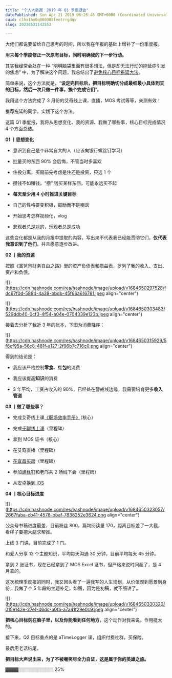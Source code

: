 ```yaml
---
title: "个人大数据：2019 年 Q1 季度报告"
datePublished: Sun Apr 21 2019 06:25:46 GMT+0000 (Coordinated Universal Time)
cuid: clhx1by0q000308leetrrgdqv
slug: 20230521142553

---
```


大佬们都说要留给自己思考的时间，所以我在年报的基础上增补了一份季度报。

用来**每个季度修正一次原有目标，同时明确我的下一步行动。**

其实我经常会处在一种 “明明脑袋里面有很多想法，但是却无法行动的拖延症引发的焦虑” 中，为了解决这个问题，我总结出了[避免核心目标拖延大法](http://mp.weixin.qq.com/s?__biz=MzI3MzU5MDA1OQ==&mid=2247485294&idx=1&sn=d4fd61473a49de8ee414a3cb2cd9194a&chksm=eb21b52adc563c3c9948a775d6893a0a825464902f18475fdbd3068ff08398a707ba2d6e1b87&scene=21#wechat_redirect)。

简单来说，这个方法就是，“**设定完目标后，把目标明确切分成最细最小具体到天的目标，然后一次只做一件事，挨个完成它们**”。

我用这个方法完成了 3 月份的艾奇线上课，直播，MOS 考试等等，亲测有效！

推荐拖延的同学，实践下这个方法。

这篇 Q1 季度报，我将从思想变化、我的资源、我做了哪些事，核心目标完成情况 4 个方面总结。

**01 丨思想变化**

* 意识到自己是个非常自大的人（应该向银行螺丝钉学习）
    
* 批量买的东西 90% 会后悔，不管当时多喜欢
    
* 住投分离，买房前先考虑是住还是投资，只选 1 个
    
* 攒钱不如赚钱，“攒” 钱买某样东西，可能永远买不起
    
* **每天至少用 4 小时推进关键目标**
    
* 自己的性格要变积极，鼓励而不是嘲讽
    
* 开始思考怎样视频化，vlog
    
* 悲观者总是对的，乐观者总是成功
    

这些变化都是从我的月报中提取的内容，写出来不代表我已经能贯彻它们，**仅代表我意识到了他们**，并且愿意逐步改进。

**02 丨我的资源**

按照《富爸爸财务自由之路》里的资产负债表和损益表，罗列了我的收入、支出、资产和负债。

![](https://cdn.hashnode.com/res/hashnode/image/upload/v1684650297528/fdc67f0d-5884-4a38-bbdb-45f66a616781.jpeg align="center")

![](https://cdn.hashnode.com/res/hashnode/image/upload/v1684650303483/529ddb40-6cf3-4f54-a04e-0704339e123b.jpeg align="center")

接着去分析了我近 3 年的账本，下图为消费降序：

![](https://cdn.hashnode.com/res/hashnode/image/upload/v1684650315929/5f6cf95a-56c8-481f-a127-2f96b7c716c0.png align="center")

得到的结论是：

* 我应该严格控制**零食、红包**的消费
    
* 我应该提高**知识**的消费
    
* 3 年平均，工资占收入的 90%，已经处在警戒线边缘，我需要培育更多**收入管道**
    

**03 丨做了哪些事？**

* 完成艾奇线上课[《职场效率手册》](http://mp.weixin.qq.com/s?__biz=MzI3MzU5MDA1OQ==&mid=2247485359&idx=1&sn=7da9aa92fcd62a48e184216cfd382caf&chksm=eb21b5ebdc563cfd8a84b09c9fc4492e6b9302631cc06b62605198fe1b48e068ae0368d64e36&scene=21#wechat_redirect)（核心）
    
* 完成[千聊线上课](http://mp.weixin.qq.com/s?__biz=MzI3MzU5MDA1OQ==&mid=2247485107&idx=2&sn=7f5095180057c26429444e73343ff69b&chksm=eb21b4f7dc563de10ed6658fd1b1d77d1e98423af5b612fc6fcec03909c8402b4a3cb6a0d5f0&scene=21#wechat_redirect)（里程碑）
    
* 拿到 MOS 证书（核心）
    
* 在艾奇直播（里程碑）
    
* [在宜昌买房](http://mp.weixin.qq.com/s?__biz=MzI3MzU5MDA1OQ==&mid=2247485331&idx=1&sn=b9f09e26d51c17354f45493cf3435b9e&chksm=eb21b5d7dc563cc163e725eb56d005eccff7ad435eb092b71f5964be03109d346e35d1d40692&scene=21#wechat_redirect)（里程碑）
    
* 参加[螺丝钉](http://mp.weixin.qq.com/s?__biz=MzI3MzU5MDA1OQ==&mid=2247484854&idx=1&sn=3f4655ecf111e21e20ae0f5d43eb8548&chksm=eb21b7f2dc563ee40aefa9a33c3022e0a42da88392efa6b4b6ba4a515380e541c66c6a15b9d9&scene=21#wechat_redirect)和老邝共 2 场线下会（里程碑）
    
* 从[安卓换到 iOS](http://mp.weixin.qq.com/s?__biz=MzI3MzU5MDA1OQ==&mid=2247485184&idx=1&sn=77f8ef05bb46f6ffa863e8f0695e0186&chksm=eb21b544dc563c523f028b742a612a60aeabda344db635d88205a48c60ce0db803140f509e51&scene=21#wechat_redirect)
    

**04 丨核心目标进度**

![](https://cdn.hashnode.com/res/hashnode/image/upload/v1684650323057/2667faba-cb41-4578-bbaf-7838252e3624.png align="center")

公众号书稿进度最差，目前粉丝 800，篇均阅读量 170，距离目标差了一大截，看样子要抱大腿求帮推。

上线 3 门课，目前完成了 1 门。

和爱人分享 12 个主题知识，平均每天沟通 30 分钟，目前平均每天 45 分钟。

拿到 2 张证书，现在已经拿到了 MOS Excel 证书，但严格来说时间超了，是 4 月拿的。

这次梳理季度报的同时，我又回头看了一遍我写的人生规划，从价值观到愿景到身份，我做了个 5 年段的主题补足，如图，因为是初稿，就不细讲了。

![](https://cdn.hashnode.com/res/hashnode/image/upload/v1684650330320/015e142e-27e1-46dc-a0fa-a7a41f29e0c9.jpeg align="center")

**把核心目标刻在脑子里，以及你能看到任何地方**，这个动作对我来说，作用挺大的。

接下来，Q2 目标重点的是 aTimeLogger 课，组织付费社群，买保险。

最后用老话结尾。

**把目标大声说出来，为了不被嘲笑尽全力自证，这是属于你的英雄之旅。**

▓▓▓▓░░░░░░░░░░░ 25%
